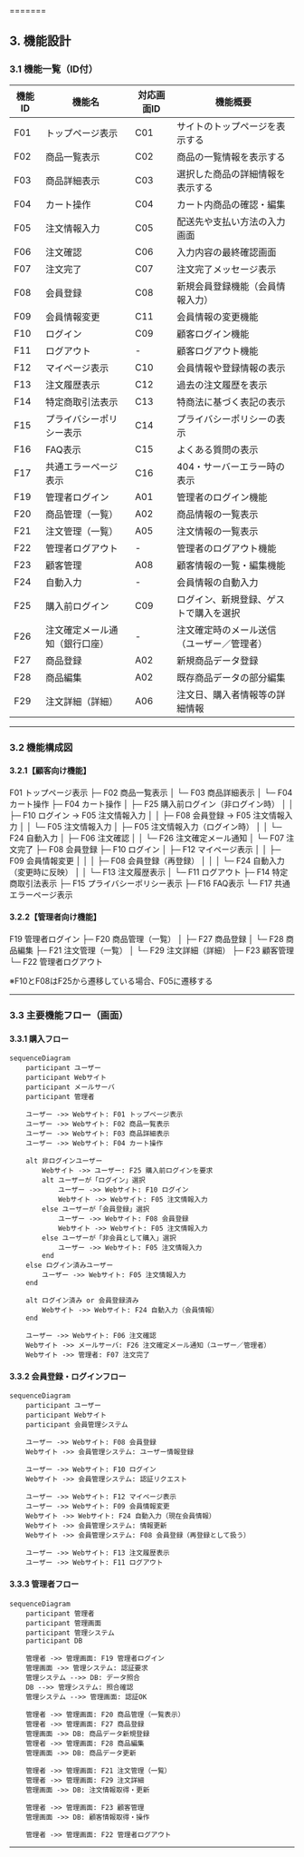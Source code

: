 
=======
## 3. 機能設計
### 3.1 機能一覧（ID付）

| 機能ID | 機能名                       | 対応画面ID         | 機能概要                                           |
|---------|------------------------------|---------------------|----------------------------------------------------|
| F01     | トップページ表示             | C01                 | サイトのトップページを表示する                   |
| F02     | 商品一覧表示                 | C02                 | 商品の一覧情報を表示する                         |
| F03     | 商品詳細表示                 | C03                 | 選択した商品の詳細情報を表示する                 |
| F04     | カート操作                   | C04                 | カート内商品の確認・編集                         |
| F05     | 注文情報入力                 | C05                 | 配送先や支払い方法の入力画面                     |
| F06     | 注文確認                     | C06                 | 入力内容の最終確認画面                           |
| F07     | 注文完了                     | C07                 | 注文完了メッセージ表示                           |
| F08     | 会員登録                     | C08                 | 新規会員登録機能（会員情報入力）                 |
| F09     | 会員情報変更                 | C11                 | 会員情報の変更機能                               |
| F10     | ログイン                     | C09                 | 顧客ログイン機能                                 |
| F11     | ログアウト                   | -                   | 顧客ログアウト機能                               |
| F12     | マイページ表示               | C10                 | 会員情報や登録情報の表示                         |
| F13     | 注文履歴表示                 | C12                 | 過去の注文履歴を表示                             |
| F14     | 特定商取引法表示             | C13                 | 特商法に基づく表記の表示                         |
| F15     | プライバシーポリシー表示     | C14                 | プライバシーポリシーの表示                       |
| F16     | FAQ表示                      | C15                 | よくある質問の表示                               |
| F17     | 共通エラーページ表示         | C16                 | 404・サーバーエラー時の表示                      |
| F19     | 管理者ログイン               | A01                 | 管理者のログイン機能                             |
| F20     | 商品管理（一覧）             | A02                 | 商品情報の一覧表示                               |
| F21     | 注文管理（一覧）             | A05                 | 注文情報の一覧表示                               |
| F22     | 管理者ログアウト             | -                   | 管理者のログアウト機能                           |
| F23     | 顧客管理                     | A08                 | 顧客情報の一覧・編集機能                         |
| F24     | 自動入力                     | -                   | 会員情報の自動入力                               |
| F25     | 購入前ログイン               | C09                 | ログイン、新規登録、ゲストで購入を選択           |
| F26     | 注文確定メール通知（銀行口座） | -                 | 注文確定時のメール送信（ユーザー／管理者）       |
| F27     | 商品登録                     | A02                 | 新規商品データ登録                               |
| F28     | 商品編集                     | A02                 | 既存商品データの部分編集                         |
| F29     | 注文詳細（詳細）             | A06                 | 注文日、購入者情報等の詳細情報                   |

---

### 3.2 機能構成図

#### 3.2.1【顧客向け機能】
F01 トップページ表示
├─ F02 商品一覧表示
│   └─ F03 商品詳細表示
│       └─ F04 カート操作
├─ F04 カート操作
│   ├─ F25 購入前ログイン（非ログイン時）
│   │   ├─ F10 ログイン → F05 注文情報入力
│   │   ├─ F08 会員登録 → F05 注文情報入力
│   │   └─ F05 注文情報入力
│   ├─ F05 注文情報入力（ログイン時）
│   │   └─ F24 自動入力
│   ├─ F06 注文確認
│   │   └─ F26 注文確定メール通知
│   └─ F07 注文完了
├─ F08 会員登録
├─ F10 ログイン
│   ├─ F12 マイページ表示
│   │   ├─ F09 会員情報変更
│   │   │   ├─ F08 会員登録（再登録）
│   │   │   └─ F24 自動入力（変更時に反映）
│   │   └─ F13 注文履歴表示
│   └─ F11 ログアウト
├─ F14 特定商取引法表示
├─ F15 プライバシーポリシー表示
├─ F16 FAQ表示
└─ F17 共通エラーページ表示

#### 3.2.2【管理者向け機能】
F19 管理者ログイン
├─ F20 商品管理（一覧）
│   ├─ F27 商品登録
│   └─ F28 商品編集
├─ F21 注文管理（一覧）
│   └─ F29 注文詳細（詳細）
├─ F23 顧客管理
└─ F22 管理者ログアウト

※F10とF08はF25から遷移している場合、F05に遷移する

---

### 3.3 主要機能フロー（画面）
#### 3.3.1 購入フロー
```mermaid
sequenceDiagram
    participant ユーザー
    participant Webサイト
    participant メールサーバ
    participant 管理者

    ユーザー ->> Webサイト: F01 トップページ表示
    ユーザー ->> Webサイト: F02 商品一覧表示
    ユーザー ->> Webサイト: F03 商品詳細表示
    ユーザー ->> Webサイト: F04 カート操作

    alt 非ログインユーザー
        Webサイト ->> ユーザー: F25 購入前ログインを要求
        alt ユーザーが「ログイン」選択
            ユーザー ->> Webサイト: F10 ログイン
            Webサイト ->> Webサイト: F05 注文情報入力
        else ユーザーが「会員登録」選択
            ユーザー ->> Webサイト: F08 会員登録
            Webサイト ->> Webサイト: F05 注文情報入力
        else ユーザーが「非会員として購入」選択
            ユーザー ->> Webサイト: F05 注文情報入力
        end
    else ログイン済みユーザー
        ユーザー ->> Webサイト: F05 注文情報入力
    end

    alt ログイン済み or 会員登録済み
        Webサイト ->> Webサイト: F24 自動入力（会員情報）
    end

    ユーザー ->> Webサイト: F06 注文確認
    Webサイト ->> メールサーバ: F26 注文確定メール通知（ユーザー／管理者）
    Webサイト ->> 管理者: F07 注文完了
```
#### 3.3.2 会員登録・ログインフロー
```mermaid
sequenceDiagram
    participant ユーザー
    participant Webサイト
    participant 会員管理システム

    ユーザー ->> Webサイト: F08 会員登録
    Webサイト ->> 会員管理システム: ユーザー情報登録

    ユーザー ->> Webサイト: F10 ログイン
    Webサイト ->> 会員管理システム: 認証リクエスト

    ユーザー ->> Webサイト: F12 マイページ表示
    ユーザー ->> Webサイト: F09 会員情報変更
    Webサイト ->> Webサイト: F24 自動入力（現在会員情報）
    Webサイト ->> 会員管理システム: 情報更新
    Webサイト ->> 会員管理システム: F08 会員登録（再登録として扱う）

    ユーザー ->> Webサイト: F13 注文履歴表示
    ユーザー ->> Webサイト: F11 ログアウト
```

#### 3.3.3 管理者フロー
```mermaid
sequenceDiagram
    participant 管理者
    participant 管理画面
    participant 管理システム
    participant DB

    管理者 ->> 管理画面: F19 管理者ログイン
    管理画面 ->> 管理システム: 認証要求
    管理システム -->> DB: データ照合
    DB -->> 管理システム: 照合確認
    管理システム -->> 管理画面: 認証OK

    管理者 ->> 管理画面: F20 商品管理（一覧表示）
    管理者 ->> 管理画面: F27 商品登録
    管理画面 ->> DB: 商品データ新規登録
    管理者 ->> 管理画面: F28 商品編集
    管理画面 ->> DB: 商品データ更新

    管理者 ->> 管理画面: F21 注文管理（一覧）
    管理者 ->> 管理画面: F29 注文詳細
    管理画面 ->> DB: 注文情報取得・更新

    管理者 ->> 管理画面: F23 顧客管理
    管理画面 ->> DB: 顧客情報取得・操作

    管理者 ->> 管理画面: F22 管理者ログアウト
```

---